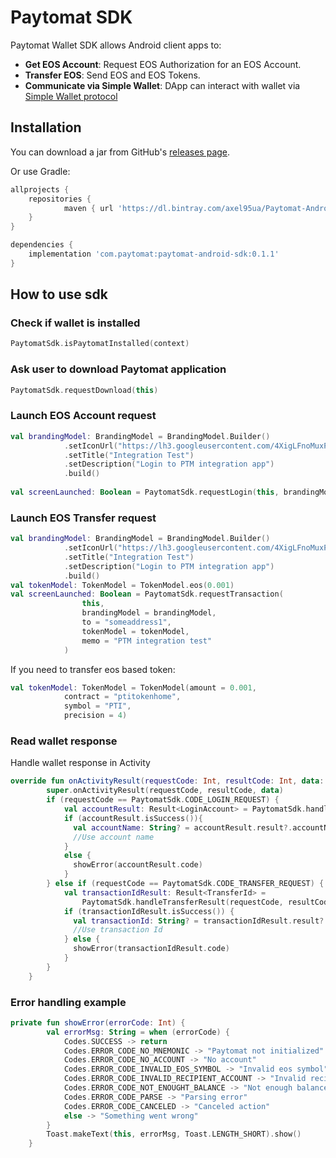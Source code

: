 Paytomat SDK   
==============
Paytomat Wallet SDK allows Android client apps to:

- **Get EOS Account**: Request EOS Authorization for an EOS Account.
- **Transfer EOS**: Send EOS and EOS Tokens.
- **Communicate via Simple Wallet**: DApp can interact with wallet via [Simple Wallet protocol](https://github.com/southex/SimpleWallet/blob/master/README_en.md)
 
## Installation
You can download a jar from GitHub's [releases page](https://github.com/paytomat/Paytomat-Android-SDK/releases).

Or use Gradle:
```groovy
allprojects {
	repositories {
	        maven { url 'https://dl.bintray.com/axel95ua/Paytomat-Android-SDK' }
	}
}

dependencies {
	implementation 'com.paytomat:paytomat-android-sdk:0.1.1'
}
```

## How to use sdk

### Check if wallet is installed
```kotlin
PaytomatSdk.isPaytomatInstalled(context)
```

### Ask user to download Paytomat application
```kotlin
PaytomatSdk.requestDownload(this)
```

### Launch EOS Account request
```kotlin
val brandingModel: BrandingModel = BrandingModel.Builder()
            .setIconUrl("https://lh3.googleusercontent.com/4XigLFnoMuxPShHKPUdehtqBdKRe48nbYbFtpIroMUZZqcF-Bt1-UqpEL9ioOSc1-lfC=s360")
            .setTitle("Integration Test")
            .setDescription("Login to PTM integration app")
            .build()
            
val screenLaunched: Boolean = PaytomatSdk.requestLogin(this, brandingModel)
```

### Launch EOS Transfer request
```kotlin
val brandingModel: BrandingModel = BrandingModel.Builder()
            .setIconUrl("https://lh3.googleusercontent.com/4XigLFnoMuxPShHKPUdehtqBdKRe48nbYbFtpIroMUZZqcF-Bt1-UqpEL9ioOSc1-lfC=s360")
            .setTitle("Integration Test")
            .setDescription("Login to PTM integration app")
            .build()
val tokenModel: TokenModel = TokenModel.eos(0.001)
val screenLaunched: Boolean = PaytomatSdk.requestTransaction(
                this,
                brandingModel = brandingModel,
                to = "someaddress1",
                tokenModel = tokenModel,
                memo = "PTM integration test"
            )
```
If you need to transfer eos based token:
```kotlin
val tokenModel: TokenModel = TokenModel(amount = 0.001,
            contract = "ptitokenhome",
            symbol = "PTI",
            precision = 4)
```
### Read wallet response 
Handle wallet response in Activity
```kotlin
override fun onActivityResult(requestCode: Int, resultCode: Int, data: Intent?) {
        super.onActivityResult(requestCode, resultCode, data)
        if (requestCode == PaytomatSdk.CODE_LOGIN_REQUEST) {
            val accountResult: Result<LoginAccount> = PaytomatSdk.handleLoginResult(requestCode, resultCode, data)
            if (accountResult.isSuccess()){
              val accountName: String? = accountResult.result?.accountName
              //Use account name
            }
            else {
              showError(accountResult.code)
            }
        } else if (requestCode == PaytomatSdk.CODE_TRANSFER_REQUEST) {
            val transactionIdResult: Result<TransferId> =
                PaytomatSdk.handleTransferResult(requestCode, resultCode, data)
            if (transactionIdResult.isSuccess()) {
              val transactionId: String? = transactionIdResult.result?.transactionId
              //Use transaction Id
            } else {
              showError(transactionIdResult.code)
            }
        }
    }
```
### Error handling example
```kotlin
private fun showError(errorCode: Int) {
        val errorMsg: String = when (errorCode) {
            Codes.SUCCESS -> return
            Codes.ERROR_CODE_NO_MNEMONIC -> "Paytomat not initialized"
            Codes.ERROR_CODE_NO_ACCOUNT -> "No account"
            Codes.ERROR_CODE_INVALID_EOS_SYMBOL -> "Invalid eos symbol"
            Codes.ERROR_CODE_INVALID_RECIPIENT_ACCOUNT -> "Invalid recipient address"
            Codes.ERROR_CODE_NOT_ENOUGHT_BALANCE -> "Not enough balance"
            Codes.ERROR_CODE_PARSE -> "Parsing error"
            Codes.ERROR_CODE_CANCELED -> "Canceled action"
            else -> "Something went wrong"
        }
        Toast.makeText(this, errorMsg, Toast.LENGTH_SHORT).show()
    }
```
